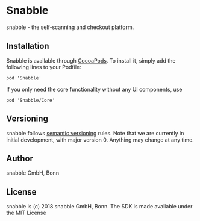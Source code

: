 # Snabble

snabble - the self-scanning and checkout platform.

## Installation

Snabble is available through [CocoaPods](http://cocoapods.org). To install it, 
simply add the following lines to your Podfile:

```
pod 'Snabble'
```

If you only need the core functionality without any UI components, use

```
pod 'Snabble/Core'
```

## Versioning

snabble follows [semantic versioning](https://semver.org/) rules.
Note that we are currently in initial development, with major version 0. Anything may change at any time.

## Author

snabble GmbH, Bonn

## License

snabble is (c) 2018 snabble GmbH, Bonn. The SDK is made available under the MIT License
